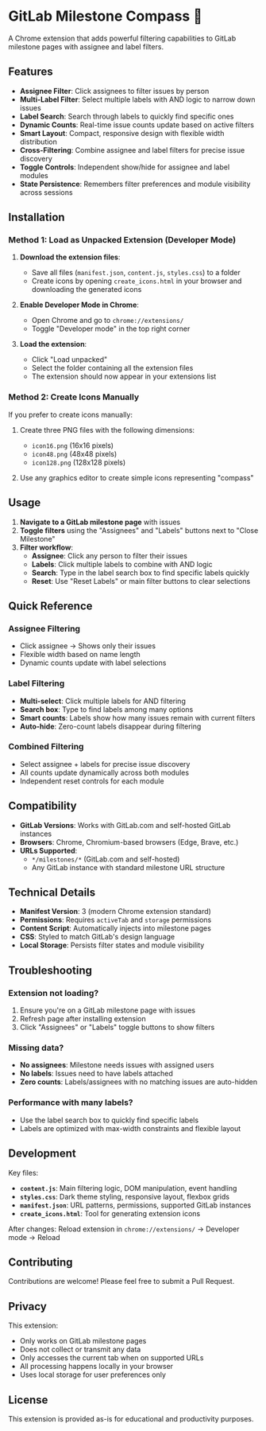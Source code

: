 # GitLab Milestone Compass 🧭

A Chrome extension that adds powerful filtering capabilities to GitLab milestone pages with assignee and label filters.

## Features

- **Assignee Filter**: Click assignees to filter issues by person
- **Multi-Label Filter**: Select multiple labels with AND logic to narrow down issues
- **Label Search**: Search through labels to quickly find specific ones
- **Dynamic Counts**: Real-time issue counts update based on active filters
- **Smart Layout**: Compact, responsive design with flexible width distribution
- **Cross-Filtering**: Combine assignee and label filters for precise issue discovery
- **Toggle Controls**: Independent show/hide for assignee and label modules
- **State Persistence**: Remembers filter preferences and module visibility across sessions

## Installation

### Method 1: Load as Unpacked Extension (Developer Mode)

1. **Download the extension files**:

   - Save all files (`manifest.json`, `content.js`, `styles.css`) to a folder
   - Create icons by opening `create_icons.html` in your browser and downloading the generated icons

2. **Enable Developer Mode in Chrome**:

   - Open Chrome and go to `chrome://extensions/`
   - Toggle "Developer mode" in the top right corner

3. **Load the extension**:
   - Click "Load unpacked"
   - Select the folder containing all the extension files
   - The extension should now appear in your extensions list

### Method 2: Create Icons Manually

If you prefer to create icons manually:

1. Create three PNG files with the following dimensions:

   - `icon16.png` (16x16 pixels)
   - `icon48.png` (48x48 pixels)
   - `icon128.png` (128x128 pixels)

2. Use any graphics editor to create simple icons representing "compass"

## Usage

1. **Navigate to a GitLab milestone page** with issues
2. **Toggle filters** using the "Assignees" and "Labels" buttons next to "Close Milestone"
3. **Filter workflow**:
   - **Assignee**: Click any person to filter their issues
   - **Labels**: Click multiple labels to combine with AND logic
   - **Search**: Type in the label search box to find specific labels quickly
   - **Reset**: Use "Reset Labels" or main filter buttons to clear selections

## Quick Reference

### Assignee Filtering

- Click assignee → Shows only their issues
- Flexible width based on name length
- Dynamic counts update with label selections

### Label Filtering

- **Multi-select**: Click multiple labels for AND filtering
- **Search box**: Type to find labels among many options
- **Smart counts**: Labels show how many issues remain with current filters
- **Auto-hide**: Zero-count labels disappear during filtering

### Combined Filtering

- Select assignee + labels for precise issue discovery
- All counts update dynamically across both modules
- Independent reset controls for each module

## Compatibility

- **GitLab Versions**: Works with GitLab.com and self-hosted GitLab instances
- **Browsers**: Chrome, Chromium-based browsers (Edge, Brave, etc.)
- **URLs Supported**:
  - `*/milestones/*` (GitLab.com and self-hosted)
  - Any GitLab instance with standard milestone URL structure

## Technical Details

- **Manifest Version**: 3 (modern Chrome extension standard)
- **Permissions**: Requires `activeTab` and `storage` permissions
- **Content Script**: Automatically injects into milestone pages
- **CSS**: Styled to match GitLab's design language
- **Local Storage**: Persists filter states and module visibility

## Troubleshooting

### Extension not loading?

1. Ensure you're on a GitLab milestone page with issues
2. Refresh page after installing extension
3. Click "Assignees" or "Labels" toggle buttons to show filters

### Missing data?

- **No assignees**: Milestone needs issues with assigned users
- **No labels**: Issues need to have labels attached
- **Zero counts**: Labels/assignees with no matching issues are auto-hidden

### Performance with many labels?

- Use the label search box to quickly find specific labels
- Labels are optimized with max-width constraints and flexible layout

## Development

Key files:

- **`content.js`**: Main filtering logic, DOM manipulation, event handling
- **`styles.css`**: Dark theme styling, responsive layout, flexbox grids
- **`manifest.json`**: URL patterns, permissions, supported GitLab instances
- **`create_icons.html`**: Tool for generating extension icons

After changes: Reload extension in `chrome://extensions/` → Developer mode → Reload

## Contributing

Contributions are welcome! Please feel free to submit a Pull Request.

## Privacy

This extension:

- Only works on GitLab milestone pages
- Does not collect or transmit any data
- Only accesses the current tab when on supported URLs
- All processing happens locally in your browser
- Uses local storage for user preferences only

## License

This extension is provided as-is for educational and productivity purposes.

